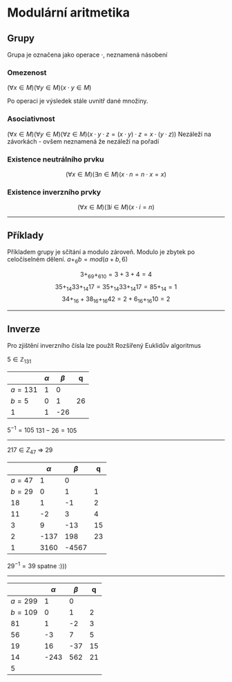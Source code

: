 # Modulární aritmetika

## Grupy

Grupa je označena jako operace $\cdot$, neznamená násobení

### Omezenost

$(\forall x \in M)(\forall y \in M)(x\cdot y\in M)$

Po operaci je výsledek stále uvnitř dané množiny.

### Asociativnost
$(\forall x\in M)(\forall y\in M)(\forall z\in M)(x\cdot y\cdot z=(x\cdot y)\cdot z=x\cdot(y\cdot z))$
Nezáleží na závorkách - ovšem neznamená že nezáleží na pořadí

### Existence neutrálního prvku
$$(\forall x \in M)(\exists n \in M)(x \cdot n=n \cdot x=x)$$

### Existence inverzního prvky
$$(\forall x\in M)(\exists i \in M)(x\cdot i=n)$$

---

## Příklady
Příkladem grupy je sčítání a modulo zároveň. Modulo je zbytek po celočíselném dělení.
$a+_6b=mod(a+b,6)$

$$3+_69+_610=3+3+4=4$$
$$35+_{14}33+_{14}17=35+_{14}33+_{14}17=85+_{14}=1$$
$$34+_{16}+38_{16}+_{16}42=2+6_{16}+_{16}10=2$$

---

## Inverze
Pro zjištění inverzního čísla lze použít Rozšířený Euklidův algoritmus

$5\in\mathbb{Z}_{131}$

|         | $\alpha$ | $\beta$ | q   |
| ------- | -------- | ------- | --- |
| $a=131$ | 1        | 0       |     |
| $b=5$ | 0        | 1       | 26  |
| 1       | 1        | -26     |     |

$5^{-1}=105$
$131-26=105$

---

$217 \in Z_{47}$ => $29$

|        | $\alpha$ | $\beta$ | q   |
| ------ | -------- | ------- | --- |
| $a=47$ | 1        | 0       |     |
| $b=29$ | 0        | 1       | 1   |
| 18     | 1        | -1      | 2   |
| 11     | -2       | 3       | 4   |
| 3      | 9        | -13     | 15  |
| 2      | -137     | 198     | 23  |
| 1      | 3160     | -4567        |     |

$29^{-1}=39$
spatne :)))

---

|         | $\alpha$ | $\beta$ | q   |
| ------- | -------- | ------- | --- |
| $a=299$ | 1        | 0       |     |
| $b=109$ | 0        | 1       | 2   |
| 81      | 1        | -2      | 3   |
| 56      | -3       | 7       | 5   |
| 19      | 16       | -37     | 15  |
| 14      | -243     | 562     | 21  |
| 5       |          |         |     |
